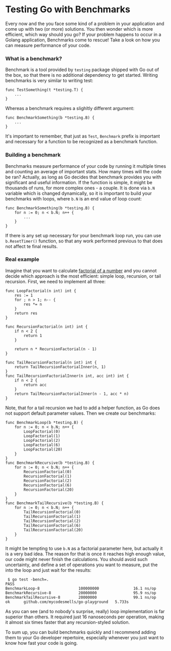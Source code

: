 # Testing Go with Benchmarks

Every now and the you face some kind of a problem in your application and come up with two (or more) solutions. You then wonder which is more efficient, which way should you go? If your problem happens to occur in a Golang application, Benchmarks come to rescue! Take a look on how you can measure performance of your code.

### What is a benchmark?

Benchmark is a tool provided by `testing` package shipped with Go out of the box, so that there is no additional dependency to get started. Writing benchmarks is very similar to writing test:

    func TestSomething(t *testing.T) {
        ...
    }

Whereas a benchmark requires a slighltly different argument:

    func BenchmarkSomething(b *testing.B) {
        ...
    }

It's important to remember, that just as `Test`, `Benchmark` prefix is important and necessary for a function to be recognized as a benchmark function.

### Building a benchmark

Benchmarks measure performance of your code by running it multiple times and counting an average of important stats. How many times will the code be ran? Actually, as long as Go decides that benchmark provides you with significant and useful information. If the function is simple, it might be thousands of runs, for more complex ones - a couple. It is done via `b.N` variable which is changed dynamically, so it is important to build your benchmarks with loops, where `b.N` is an end value of loop count:

    func BenchmarkSomething(b *testing.B) {
        for n := 0; n < b.N; n++ {
            ...
        }
    }

If there is any set up necessary for your benchmark loop run, you can use `b.ResetTimer()` function, so that any work performed previous to that does not affect te final results.

### Real example

Imagine that you want to calculate [factorial of a number](https://en.wikipedia.org/wiki/Factorial) and you cannot decide which approach is the most efficient: simple loop, recursion, or tail recursion. First, we need to implement all three:

    func LoopFactorial(n int) int {
    	res := 1
    	for ; n > 1; n-- {
    		res *= n
    	}
    	return res
    }

    func RecursionFactorial(n int) int {
    	if n < 2 {
    		return 1
    	}

    	return n * RecursionFactorial(n - 1)
    }

    func TailRecursionFactorial(n int) int {
    	return TailRecursionFactorialInner(n, 1)
    }
    func TailRecursionFactorialInner(n int, acc int) int {
    	if n < 2 {
    		return acc
    	}
    	return TailRecursionFactorialInner(n - 1, acc * n)
    }

Note, that for a tail recursion we had to add a helper function, as Go does not support default parameter values. Then we create our benchmarks:

    func BenchmarkLoop(b *testing.B) {
    	for n := 0; n < b.N; n++ {
    		LoopFactorial(0)
    		LoopFactorial(1)
    		LoopFactorial(2)
    		LoopFactorial(6)
    		LoopFactorial(20)
    	}
    }
    func BenchmarkRecursive(b *testing.B) {
    	for n := 0; n < b.N; n++ {
    		RecursionFactorial(0)
    		RecursionFactorial(1)
    		RecursionFactorial(2)
    		RecursionFactorial(6)
    		RecursionFactorial(20)
    	}
    }
    func BenchmarkTailRecursive(b *testing.B) {
    	for n := 0; n < b.N; n++ {
    		TailRecursionFactorial(0)
    		TailRecursionFactorial(1)
    		TailRecursionFactorial(2)
    		TailRecursionFactorial(6)
    		TailRecursionFactorial(20)
    	}
    }

It might be tempting to use `b.N` as a factorial parameter here, but actually it is a very bad idea. The reason for that is once it reaches high enough value, our code might never finish the calculations. You should avoid such uncertainty, and define a set of operations you want to measure, put the into the loop and just wait for the results:

     $ go test -bench=.
    PASS
    BenchmarkLoop-8                 100000000               16.1 ns/op
    BenchmarkRecursive-8            20000000                95.9 ns/op
    BenchmarkTailRecursive-8        20000000                99.1 ns/op
    ok      github.com/mycodesmells/go-playground   5.733s

As you can see (and to nobody's surprise, really) loop implementation is far superior than others. It required just 16 nanoseconds per operation, making it almost six times faster that any recursion-styled solution.

To sum up, you can build benchmarks quickly and I recommend adding them to your Go developer repertoire, especially whenever you just want to know how fast your code is going.
